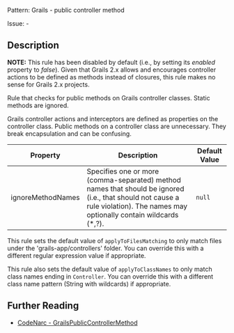 Pattern: Grails - public controller method

Issue: -

## Description

**NOTE:** This rule has been disabled by default (i.e., by setting its *enabled* property to *false*). Given that Grails 2.x allows and encourages controller actions to be defined as methods instead of closures, this rule makes no sense for Grails 2.x projects.

Rule that checks for public methods on Grails controller classes. Static methods are ignored.

Grails controller actions and interceptors are defined as properties on the controller class. Public methods on a controller class are unnecessary. They break encapsulation and can be confusing.

| **Property**      | **Description**                                                                                                                                                                | **Default Value** |
| --- | --- | --- |
| ignoreMethodNames | Specifies one or more (comma-separated) method names that should be ignored (i.e., that should not cause a rule violation). The names may optionally contain wildcards (\*,?). | `null`            |

This rule sets the default value of `applyToFilesMatching` to only match files under the 'grails-app/controllers' folder. You can override this with a different regular expression value if appropriate.

This rule also sets the default value of `applyToClassNames` to only match class names ending in `Controller`. You can override this with a different class name pattern (String with wildcards) if appropriate.

## Further Reading

* [CodeNarc - GrailsPublicControllerMethod](http://codenarc.sourceforge.net/codenarc-rules-grails.html#GrailsPublicControllerMethod (disabled))